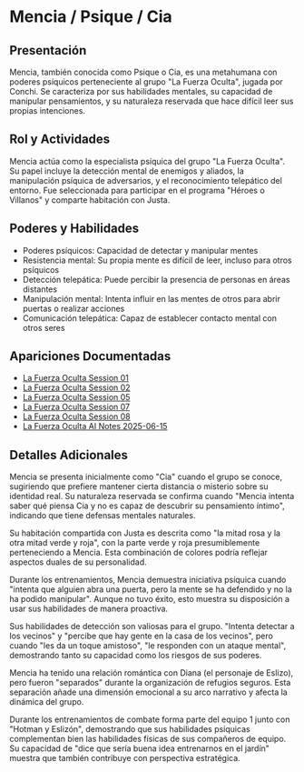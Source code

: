 # Mencia / Psique / Cia

## Presentación
Mencia, también conocida como Psique o Cia, es una metahumana con poderes psíquicos perteneciente al grupo "La Fuerza Oculta", jugada por Conchi. Se caracteriza por sus habilidades mentales, su capacidad de manipular pensamientos, y su naturaleza reservada que hace difícil leer sus propias intenciones.

## Rol y Actividades
Mencia actúa como la especialista psíquica del grupo "La Fuerza Oculta". Su papel incluye la detección mental de enemigos y aliados, la manipulación psíquica de adversarios, y el reconocimiento telepático del entorno. Fue seleccionada para participar en el programa "Héroes o Villanos" y comparte habitación con Justa.

## Poderes y Habilidades
- Poderes psíquicos: Capacidad de detectar y manipular mentes
- Resistencia mental: Su propia mente es difícil de leer, incluso para otros psíquicos
- Detección telepática: Puede percibir la presencia de personas en áreas distantes
- Manipulación mental: Intenta influir en las mentes de otros para abrir puertas o realizar acciones
- Comunicación telepática: Capaz de establecer contacto mental con otros seres

## Apariciones Documentadas
- [La Fuerza Oculta Session 01](../../campaigns/la-fuerza-oculta/manual-notes/session-01.md)
- [La Fuerza Oculta Session 02](../../campaigns/la-fuerza-oculta/manual-notes/session-02.md)
- [La Fuerza Oculta Session 05](../../campaigns/la-fuerza-oculta/manual-notes/session-05.md)
- [La Fuerza Oculta Session 07](../../campaigns/la-fuerza-oculta/manual-notes/session-07.md)
- [La Fuerza Oculta Session 08](../../campaigns/la-fuerza-oculta/manual-notes/session-08.md)
- [La Fuerza Oculta AI Notes 2025-06-15](../../campaigns/la-fuerza-oculta/ai-notes/2025-06-15-gemini-notes.md)

## Detalles Adicionales
Mencia se presenta inicialmente como "Cia" cuando el grupo se conoce, sugiriendo que prefiere mantener cierta distancia o misterio sobre su identidad real. Su naturaleza reservada se confirma cuando "Mencia intenta saber qué piensa Cia y no es capaz de descubrir su pensamiento íntimo", indicando que tiene defensas mentales naturales.

Su habitación compartida con Justa es descrita como "la mitad rosa y la otra mitad verde y roja", con la parte verde y roja presumiblemente perteneciendo a Mencia. Esta combinación de colores podría reflejar aspectos duales de su personalidad.

Durante los entrenamientos, Mencia demuestra iniciativa psíquica cuando "intenta que alguien abra una puerta, pero la mente se ha defendido y no la ha podido manipular". Aunque no tuvo éxito, esto muestra su disposición a usar sus habilidades de manera proactiva.

Sus habilidades de detección son valiosas para el grupo. "Intenta detectar a los vecinos" y "percibe que hay gente en la casa de los vecinos", pero cuando "les da un toque amistoso", "le responden con un ataque mental", demostrando tanto su capacidad como los riesgos de sus poderes.

Mencia ha tenido una relación romántica con Diana (el personaje de Eslizo), pero fueron "separados" durante la organización de refugios seguros. Esta separación añade una dimensión emocional a su arco narrativo y afecta la dinámica del grupo.

Durante los entrenamientos de combate forma parte del equipo 1 junto con "Hotman y Eslizón", demostrando que sus habilidades psíquicas complementan bien las habilidades físicas de sus compañeros de equipo. Su capacidad de "dice que sería buena idea entrenarnos en el jardín" muestra que también contribuye con perspectiva estratégica.